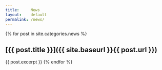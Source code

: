 ```yaml
---
title:     News
layout:    default
permalink: /news/
---
```


{% for post in site.categories.news %}
## [{{ post.title }}]({{ site.baseurl }}{{ post.url }})
{{ post.excerpt }}
{% endfor %}
